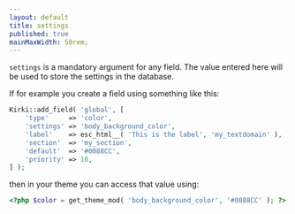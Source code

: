 ```yaml
---
layout: default
title: settings
published: true
mainMaxWidth: 50rem;
---
```


`settings` is a mandatory argument for any field. The value entered here will be used to store the settings in the database.

If for example you create a field using something like this:

```php
Kirki::add_field( 'global', [
    'type'     => 'color',
    'settings' => 'body_background_color',
    'label'    => esc_html__( 'This is the label', 'my_textdomain' ),
    'section'  => 'my_section',
    'default'  => '#0088CC',
    'priority' => 10,
] );
```

then in your theme you can access that value using:

```php
<?php $color = get_theme_mod( 'body_background_color', '#0088CC' ); ?>
```
